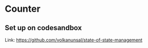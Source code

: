 # Counter

## Set up on codesandbox

Link: https://github.com/volkanunsal/state-of-state-management
